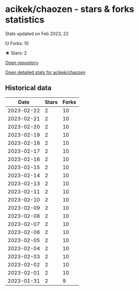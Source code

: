 # acikek/chaozen - stars & forks statistics

Stats updated on Feb 2023, 22

☋ Forks: 10

★ Stars: 2

[Open repository](https://github.com/acikek/chaozen)

[Open detailed stats for acikek/chaozen](https://reviewgithub.com/rep/acikek/chaozen)

## Historical data
| Date | Stars | Forks |
|------|-------|-------|
| 2023-02-22 | 2 | 10 | 
| 2023-02-21 | 2 | 10 | 
| 2023-02-20 | 2 | 10 | 
| 2023-02-19 | 2 | 10 | 
| 2023-02-18 | 2 | 10 | 
| 2023-02-17 | 2 | 10 | 
| 2023-02-16 | 2 | 10 | 
| 2023-02-15 | 2 | 10 | 
| 2023-02-14 | 2 | 10 | 
| 2023-02-13 | 2 | 10 | 
| 2023-02-11 | 2 | 10 | 
| 2023-02-10 | 2 | 10 | 
| 2023-02-09 | 2 | 10 | 
| 2023-02-08 | 2 | 10 | 
| 2023-02-07 | 2 | 10 | 
| 2023-02-06 | 2 | 10 | 
| 2023-02-05 | 2 | 10 | 
| 2023-02-04 | 2 | 10 | 
| 2023-02-03 | 2 | 10 | 
| 2023-02-02 | 2 | 10 | 
| 2023-02-01 | 2 | 10 | 
| 2023-01-31 | 2 | 9 | 

